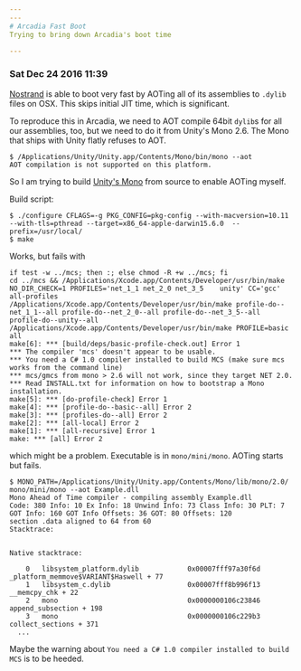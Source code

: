 ```yaml
---
---
# Arcadia Fast Boot
Trying to bring down Arcadia's boot time

---
```


### Sat Dec 24 2016 11:39
[Nostrand](https://github.com/nasser/nostrand) is able to boot very fast by AOTing all of its assemblies to `.dylib` files on OSX. This skips initial JIT time, which is significant.

To reproduce this in Arcadia, we need to AOT compile 64bit `dylib`s for all our assemblies, too, but we need to do it from Unity's Mono 2.6. The Mono that ships with Unity flatly refuses to AOT.

```
$ /Applications/Unity/Unity.app/Contents/Mono/bin/mono --aot
AOT compilation is not supported on this platform.
```

So I am trying to build [Unity's Mono](https://github.com/Unity-Technologies/mono) from source to enable AOTing myself.

Build script:

```
$ ./configure CFLAGS=-g PKG_CONFIG=pkg-config --with-macversion=10.11 --with-tls=pthread --target=x86_64-apple-darwin15.6.0  --prefix=/usr/local/
$ make
```

Works, but fails with

```
if test -w ../mcs; then :; else chmod -R +w ../mcs; fi
cd ../mcs && /Applications/Xcode.app/Contents/Developer/usr/bin/make NO_DIR_CHECK=1 PROFILES='net_1_1 net_2_0 net_3_5    unity' CC='gcc' all-profiles
/Applications/Xcode.app/Contents/Developer/usr/bin/make profile-do--net_1_1--all profile-do--net_2_0--all profile-do--net_3_5--all profile-do--unity--all
/Applications/Xcode.app/Contents/Developer/usr/bin/make PROFILE=basic all
make[6]: *** [build/deps/basic-profile-check.out] Error 1
*** The compiler 'mcs' doesn't appear to be usable.
*** You need a C# 1.0 compiler installed to build MCS (make sure mcs works from the command line)
*** mcs/gmcs from mono > 2.6 will not work, since they target NET 2.0.
*** Read INSTALL.txt for information on how to bootstrap a Mono installation.
make[5]: *** [do-profile-check] Error 1
make[4]: *** [profile-do--basic--all] Error 2
make[3]: *** [profiles-do--all] Error 2
make[2]: *** [all-local] Error 2
make[1]: *** [all-recursive] Error 1
make: *** [all] Error 2
```

which might be a problem. Executable is in `mono/mini/mono`. AOTing starts but fails.

```
$ MONO_PATH=/Applications/Unity/Unity.app/Contents/Mono/lib/mono/2.0/ mono/mini/mono --aot Example.dll
Mono Ahead of Time compiler - compiling assembly Example.dll
Code: 380 Info: 10 Ex Info: 18 Unwind Info: 73 Class Info: 30 PLT: 7 GOT Info: 160 GOT Info Offsets: 36 GOT: 80 Offsets: 120
section .data aligned to 64 from 60
Stacktrace:


Native stacktrace:

	0   libsystem_platform.dylib            0x00007fff97a30f6d _platform_memmove$VARIANT$Haswell + 77
	1   libsystem_c.dylib                   0x00007fff8b996f13 __memcpy_chk + 22
	2   mono                                0x0000000106c23846 append_subsection + 198
	3   mono                                0x0000000106c229b3 collect_sections + 371
  ...
```

Maybe the warning about `You need a C# 1.0 compiler installed to build MCS` is to be heeded.
